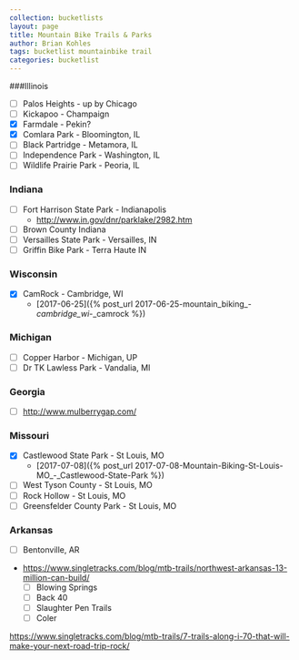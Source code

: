 ```yaml
---
collection: bucketlists
layout: page
title: Mountain Bike Trails & Parks
author: Brian Kohles
tags: bucketlist mountainbike trail
categories: bucketlist
---
```

###Illinois
  - [ ] Palos Heights - up by Chicago
  - [ ] Kickapoo - Champaign
  - [x] Farmdale - Pekin?
  - [X] Comlara Park - Bloomington, IL
  - [ ] Black Partridge - Metamora, IL
  - [ ] Independence Park - Washington, IL
  - [ ] Wildlife Prairie Park - Peoria, IL
### Indiana
  - [ ] Fort Harrison State Park - Indianapolis
    - http://www.in.gov/dnr/parklake/2982.htm
  - [ ] Brown County Indiana
  - [ ] Versailles State Park - Versailles, IN
  - [ ] Griffin Bike Park - Terra Haute IN
### Wisconsin
  - [x] CamRock - Cambridge, WI
    - [2017-06-25]({% post_url 2017-06-25-mountain_biking_-_cambridge_wi_-_camrock %})
### Michigan
  - [ ] Copper Harbor - Michigan, UP
  - [ ] Dr TK Lawless Park - Vandalia, MI
### Georgia
  - [ ] http://www.mulberrygap.com/
### Missouri
  - [x] Castlewood State Park - St Louis, MO
    - [2017-07-08]({% post_url 2017-07-08-Mountain-Biking-St-Louis-MO_-_Castlewood-State-Park %})
  - [ ] West Tyson County - St Louis, MO
  - [ ] Rock Hollow - St Louis, MO
  - [ ] Greensfelder County Park - St Louis, MO
### Arkansas
  - [ ] Bentonville, AR
  - https://www.singletracks.com/blog/mtb-trails/northwest-arkansas-13-million-can-build/
    - [ ] Blowing Springs
    - [ ] Back 40
    - [ ] Slaughter Pen Trails
    - [ ] Coler
    
https://www.singletracks.com/blog/mtb-trails/7-trails-along-i-70-that-will-make-your-next-road-trip-rock/


    
